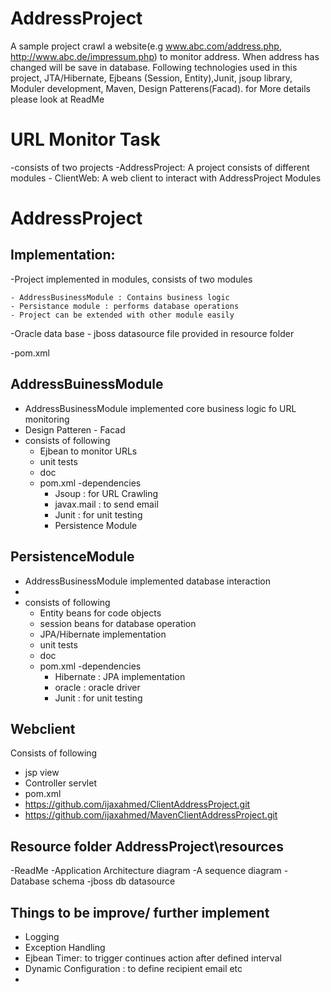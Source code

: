 AddressProject
==============

A sample project crawl a website(e.g www.abc.com/address.php, http://www.abc.de/impressum.php) to monitor address. When address has changed will be save in database. Following technologies used in this project, JTA/Hibernate, Ejbeans (Session, Entity),Junit, jsoup library, Moduler development, Maven, Design Patterens(Facad). for More details please look at ReadMe

URL Monitor Task
=============================
-consists of two projects
	-AddressProject: A project consists of different modules
	- ClientWeb: A web client to interact with AddressProject Modules


AddressProject
============================

Implementation:
----------------------------
-Project implemented in modules, consists of two modules
	
	- AddressBusinessModule : Contains business logic
	- Persistance module : performs database operations
	- Project can be extended with other module easily

-Oracle data base
	- jboss datasource file provided in resource folder

-pom.xml

AddressBuinessModule
---------------------------
- AddressBusinessModule implemented core business logic fo URL monitoring
- Design Patteren - Facad
- consists of following
	- Ejbean to monitor URLs
	- unit tests
	- doc
	- pom.xml
	-dependencies
		- Jsoup : for URL Crawling
		- javax.mail : to send email
		- Junit : for unit testing
		- Persistence Module

PersistenceModule
---------------------------
- AddressBusinessModule implemented database interaction
- 
- consists of following
	- Entity beans for code objects
	- session beans for database operation	
	- JPA/Hibernate implementation
	- unit tests
	- doc
	- pom.xml
	-dependencies
		- Hibernate : JPA implementation
		- oracle : oracle driver
		- Junit : for unit testing

Webclient
------------------------
Consists of following
- jsp view
- Controller servlet
- pom.xml
- https://github.com/ijaxahmed/ClientAddressProject.git
- https://github.com/ijaxahmed/MavenClientAddressProject.git

Resource folder AddressProject\resources
------------------------
-ReadMe
-Application Architecture diagram
-A sequence diagram
-Database schema
-jboss db datasource 



Things to be improve/ further implement
----------------------------
- Logging 
- Exception Handling
- Ejbean Timer: to trigger continues action after defined interval
- Dynamic Configuration : to define recipient email etc
- 



